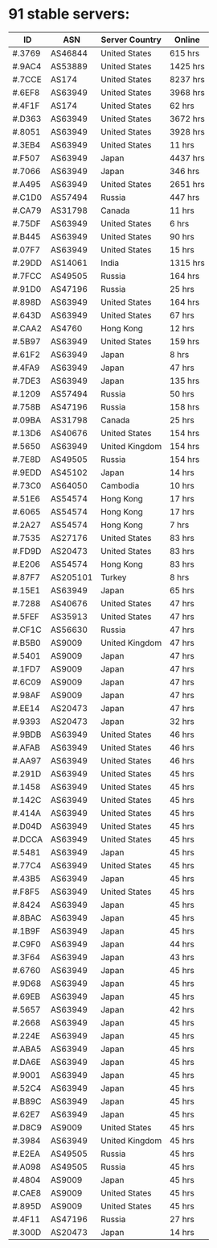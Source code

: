 # 91 stable servers:

| ID | ASN | Server Country | Online |
| ------ | ------ | ------ | ------ |
| #.3769 | AS46844 | United States | 615 hrs |
| #.9AC4 | AS53889 | United States | 1425 hrs |
| #.7CCE | AS174 | United States | 8237 hrs |
| #.6EF8 | AS63949 | United States | 3968 hrs |
| #.4F1F | AS174 | United States | 62 hrs |
| #.D363 | AS63949 | United States | 3672 hrs |
| #.8051 | AS63949 | United States | 3928 hrs |
| #.3EB4 | AS63949 | United States | 11 hrs |
| #.F507 | AS63949 | Japan | 4437 hrs |
| #.7066 | AS63949 | Japan | 346 hrs |
| #.A495 | AS63949 | United States | 2651 hrs |
| #.C1D0 | AS57494 | Russia | 447 hrs |
| #.CA79 | AS31798 | Canada | 11 hrs |
| #.75DF | AS63949 | United States | 6 hrs |
| #.B445 | AS63949 | United States | 90 hrs |
| #.07F7 | AS63949 | United States | 15 hrs |
| #.29DD | AS14061 | India | 1315 hrs |
| #.7FCC | AS49505 | Russia | 164 hrs |
| #.91D0 | AS47196 | Russia | 25 hrs |
| #.898D | AS63949 | United States | 164 hrs |
| #.643D | AS63949 | United States | 67 hrs |
| #.CAA2 | AS4760 | Hong Kong | 12 hrs |
| #.5B97 | AS63949 | United States | 159 hrs |
| #.61F2 | AS63949 | Japan | 8 hrs |
| #.4FA9 | AS63949 | Japan | 47 hrs |
| #.7DE3 | AS63949 | Japan | 135 hrs |
| #.1209 | AS57494 | Russia | 50 hrs |
| #.758B | AS47196 | Russia | 158 hrs |
| #.09BA | AS31798 | Canada | 25 hrs |
| #.13D6 | AS40676 | United States | 154 hrs |
| #.5650 | AS63949 | United Kingdom | 154 hrs |
| #.7E8D | AS49505 | Russia | 154 hrs |
| #.9EDD | AS45102 | Japan | 14 hrs |
| #.73C0 | AS64050 | Cambodia | 10 hrs |
| #.51E6 | AS54574 | Hong Kong | 17 hrs |
| #.6065 | AS54574 | Hong Kong | 17 hrs |
| #.2A27 | AS54574 | Hong Kong | 7 hrs |
| #.7535 | AS27176 | United States | 83 hrs |
| #.FD9D | AS20473 | United States | 83 hrs |
| #.E206 | AS54574 | Hong Kong | 83 hrs |
| #.87F7 | AS205101 | Turkey | 8 hrs |
| #.15E1 | AS63949 | Japan | 65 hrs |
| #.7288 | AS40676 | United States | 47 hrs |
| #.5FEF | AS35913 | United States | 47 hrs |
| #.CF1C | AS56630 | Russia | 47 hrs |
| #.B5B0 | AS9009 | United Kingdom | 47 hrs |
| #.5401 | AS9009 | Japan | 47 hrs |
| #.1FD7 | AS9009 | Japan | 47 hrs |
| #.6C09 | AS9009 | Japan | 47 hrs |
| #.98AF | AS9009 | Japan | 47 hrs |
| #.EE14 | AS20473 | Japan | 47 hrs |
| #.9393 | AS20473 | Japan | 32 hrs |
| #.9BDB | AS63949 | United States | 46 hrs |
| #.AFAB | AS63949 | United States | 46 hrs |
| #.AA97 | AS63949 | United States | 46 hrs |
| #.291D | AS63949 | United States | 45 hrs |
| #.1458 | AS63949 | United States | 45 hrs |
| #.142C | AS63949 | United States | 45 hrs |
| #.414A | AS63949 | United States | 45 hrs |
| #.D04D | AS63949 | United States | 45 hrs |
| #.DCCA | AS63949 | United States | 45 hrs |
| #.5481 | AS63949 | Japan | 45 hrs |
| #.77C4 | AS63949 | United States | 45 hrs |
| #.43B5 | AS63949 | Japan | 45 hrs |
| #.F8F5 | AS63949 | United States | 45 hrs |
| #.8424 | AS63949 | Japan | 45 hrs |
| #.8BAC | AS63949 | Japan | 45 hrs |
| #.1B9F | AS63949 | Japan | 45 hrs |
| #.C9F0 | AS63949 | Japan | 44 hrs |
| #.3F64 | AS63949 | Japan | 43 hrs |
| #.6760 | AS63949 | Japan | 45 hrs |
| #.9D68 | AS63949 | Japan | 45 hrs |
| #.69EB | AS63949 | Japan | 45 hrs |
| #.5657 | AS63949 | Japan | 42 hrs |
| #.2668 | AS63949 | Japan | 45 hrs |
| #.224E | AS63949 | Japan | 45 hrs |
| #.ABA5 | AS63949 | Japan | 45 hrs |
| #.DA6E | AS63949 | Japan | 45 hrs |
| #.9001 | AS63949 | Japan | 45 hrs |
| #.52C4 | AS63949 | Japan | 45 hrs |
| #.B89C | AS63949 | Japan | 45 hrs |
| #.62E7 | AS63949 | Japan | 45 hrs |
| #.D8C9 | AS9009 | United States | 45 hrs |
| #.3984 | AS63949 | United Kingdom | 45 hrs |
| #.E2EA | AS49505 | Russia | 45 hrs |
| #.A098 | AS49505 | Russia | 45 hrs |
| #.4804 | AS9009 | Japan | 45 hrs |
| #.CAE8 | AS9009 | United States | 45 hrs |
| #.895D | AS9009 | United States | 45 hrs |
| #.4F11 | AS47196 | Russia | 27 hrs |
| #.300D | AS20473 | Japan | 14 hrs |

